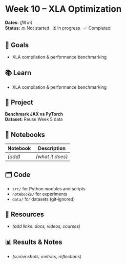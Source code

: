 # Week 10 – XLA Optimization

**Dates:** _(fill in)_  
**Status:** 🔜 Not started · ⏳ In progress · ✅ Completed

## 🎯 Goals
- XLA compilation & performance benchmarking

## 📚 Learn
- XLA compilation & performance benchmarking

## 🧪 Project
**Benchmark JAX vs PyTorch**  
**Dataset:** Reuse Week 5 data

## 📓 Notebooks
| Notebook | Description |
|---|---|
| _(add)_ | _(what it does)_ |

## 🗂️ Code
- `src/` for Python modules and scripts
- `notebooks/` for experiments
- `data/` for datasets (git‑ignored)

## 🔗 Resources
- _(add links: docs, videos, courses)_

## 📊 Results & Notes
- _(screenshots, metrics, reflections)_
